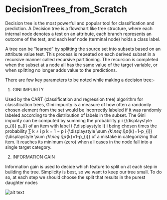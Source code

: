 # DecisionTrees_from_Scratch


Decision tree is the most powerful and popular tool for classification and prediction. A Decision tree is a flowchart like tree structure, where each internal node denotes a test on an attribute, each branch represents an outcome of the test, and each leaf node (terminal node) holds a class label.

A tree can be “learned” by splitting the source set into subsets based on an attribute value test. This process is repeated on each derived subset in a recursive manner called recursive partitioning. The recursion is completed when the subset at a node all has the same value of the target variable, or when splitting no longer adds value to the predictions.

There are few key parameters to be noted while making a decision tree:-

1. GINI IMPURITY

Used by the CART (classification and regression tree) algorithm for classification trees, Gini impurity is a measure of how often a randomly chosen element from the set would be incorrectly labeled if it was randomly labeled according to the distribution of labels in the subset. The Gini impurity can be computed by summing the probability p i {\displaystyle p_{i}} p_{i} of an item with label i {\displaystyle i} i being chosen times the probability ∑ k ≠ i p k = 1 − p i {\displaystyle \sum _{k\neq i}p_{k}=1-p_{i}} {\displaystyle \sum _{k\neq i}p_{k}=1-p_{i}} of a mistake in categorizing that item. It reaches its minimum (zero) when all cases in the node fall into a single target category. 


2. INFORMATION GAIN

Information gain is used to decide which feature to split on at each step in building the tree. Simplicity is best, so we want to keep our tree small. To do so, at each step we should choose the split that results in the purest daughter nodes

![alt text](https://github.com/sona-19/DecisionTrees_from_Scratch/blob/master/Selection_003.png)

